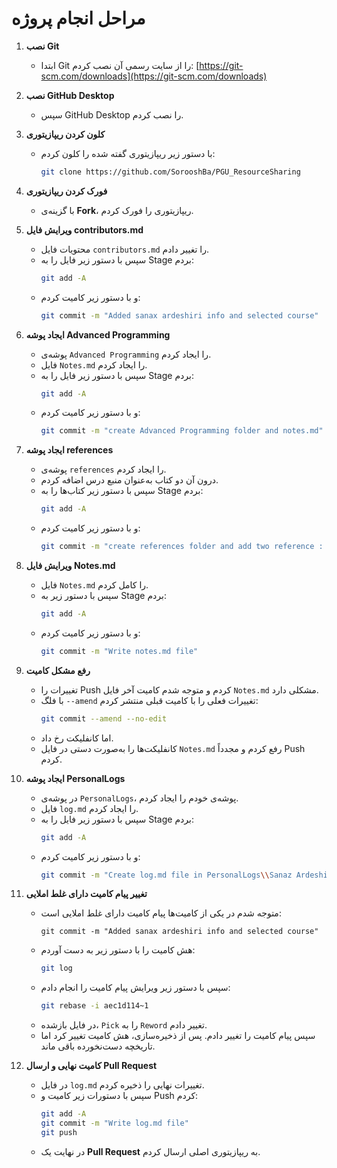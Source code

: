 # مراحل انجام پروژه

1. **نصب Git**
   - ابتدا Git را از سایت رسمی آن نصب کردم:
     [https://git-scm.com/downloads](https://git-scm.com/downloads)

2. **نصب GitHub Desktop**
   - سپس GitHub Desktop را نصب کردم.

3. **کلون کردن ریپازیتوری**
   - با دستور زیر ریپازیتوری گفته شده را کلون کردم:
     ```bash
     git clone https://github.com/SorooshBa/PGU_ResourceSharing
     ```

4. **فورک کردن ریپازیتوری**
   - با گزینه‌ی **Fork**، ریپازیتوری را فورک کردم.

5. **ویرایش فایل contributors.md**
   - محتویات فایل `contributors.md` را تغییر دادم.
   - سپس با دستور زیر فایل را به Stage بردم:
     ```bash
     git add -A
     ```
   - و با دستور زیر کامیت کردم:
     ```bash
     git commit -m "Added sanax ardeshiri info and selected course"
     ```

6. **ایجاد پوشه Advanced Programming**
   - پوشه‌ی `Advanced Programming` را ایجاد کردم.
   - فایل `Notes.md` را ایجاد کردم.
   - سپس با دستور زیر فایل را به Stage بردم:
     ```bash
     git add -A
     ```
   - و با دستور زیر کامیت کردم:
     ```bash
     git commit -m "create Advanced Programming folder and notes.md"
     ```

7. **ایجاد پوشه references**
   - پوشه‌ی `references` را ایجاد کردم.
   - درون آن دو کتاب به‌عنوان منبع درس اضافه کردم.
   - سپس با دستور زیر کتاب‌ها را به Stage بردم:
     ```bash
     git add -A
     ```
   - و با دستور زیر کامیت کردم:
     ```bash
     git commit -m "create references folder and add two reference : 1-Java how to program 2-Thinking in java"
     ```

8. **ویرایش فایل Notes.md**
   - فایل `Notes.md` را کامل کردم.
   - سپس با دستور زیر به Stage بردم:
     ```bash
     git add -A
     ```
   - و با دستور زیر کامیت کردم:
     ```bash
     git commit -m "Write notes.md file"
     ```

9. **رفع مشکل کامیت**
   - تغییرات را Push کردم و متوجه شدم کامیت آخر فایل `Notes.md` مشکلی دارد.
   - با فلگ `--amend` تغییرات فعلی را با کامیت قبلی منتشر کردم:
     ```bash
     git commit --amend --no-edit
     ```
   - اما کانفلیکت رخ داد.
   - کانفلیکت‌ها را به‌صورت دستی در فایل `Notes.md` رفع کردم و مجدداً Push کردم.

10. **ایجاد پوشه PersonalLogs**
    - در پوشه‌ی `PersonalLogs`، پوشه‌ی خودم را ایجاد کردم.
    - فایل `log.md` را ایجاد کردم.
    - سپس با دستور زیر فایل را به Stage بردم:
      ```bash
      git add -A
      ```
    - و با دستور زیر کامیت کردم:
      ```bash
      git commit -m "Create log.md file in PersonalLogs\\Sanaz Ardeshiri"
      ```

11. **تغییر پیام کامیت دارای غلط املایی**
    - متوجه شدم در یکی از کامیت‌ها پیام کامیت دارای غلط املایی است:
      ```text
      git commit -m "Added sanax ardeshiri info and selected course"
      ```
    - هش کامیت را با دستور زیر به دست آوردم:
      ```bash
      git log
      ```
    - سپس با دستور زیر ویرایش پیام کامیت را انجام دادم:
      ```bash
      git rebase -i aec1d114~1
      ```
    - در فایل بازشده، `Pick` را به `Reword` تغییر دادم.
    - سپس پیام کامیت را تغییر دادم. پس از ذخیره‌سازی، هش کامیت تغییر کرد اما تاریخچه دست‌نخورده باقی ماند.

12. **کامیت نهایی و ارسال Pull Request**
    - در فایل `log.md` تغییرات نهایی را ذخیره کردم.
    - سپس با دستورات زیر کامیت و Push کردم:
      ```bash
      git add -A
      git commit -m "Write log.md file"
      git push
      ```
    - در نهایت یک **Pull Request** به ریپازیتوری اصلی ارسال کردم.
